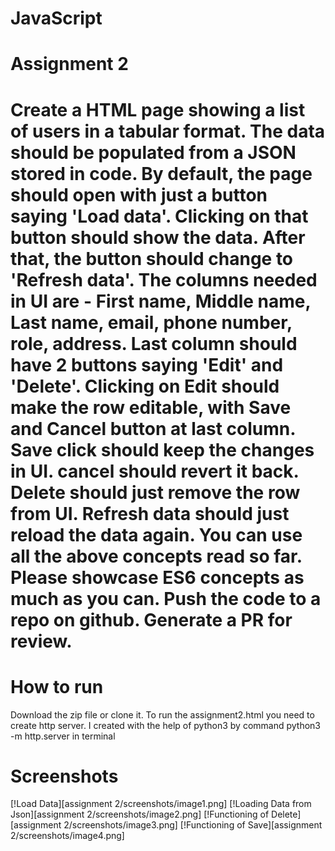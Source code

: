 # JavaScript

# Assignment 2

# Create a HTML page showing a list of users in a tabular format. The data should be populated from a JSON stored in code. By default, the page should open with just a button saying 'Load data'. Clicking on that button should show the data. After that, the button should change to 'Refresh data'. The columns needed in UI are - First name, Middle name, Last name, email, phone number, role, address. Last column should have 2 buttons saying 'Edit' and 'Delete'. Clicking on Edit should make the row editable, with Save and Cancel button at last column. Save click should keep the changes in UI. cancel should revert it back. Delete should just remove the row from UI. Refresh data should just reload the data again. You can use all the above concepts read so far. Please showcase ES6 concepts as much as you can. Push the code to a repo on github. Generate a PR for review.

# How to run

Download the zip file or clone it. To run the assignment2.html you need to create http server.
I created with the help of python3 by command python3 -m http.server in terminal

# Screenshots

[!Load Data][assignment 2/screenshots/image1.png]
[!Loading Data from Json][assignment 2/screenshots/image2.png]
[!Functioning of Delete][assignment 2/screenshots/image3.png]
[!Functioning of Save][assignment 2/screenshots/image4.png]
